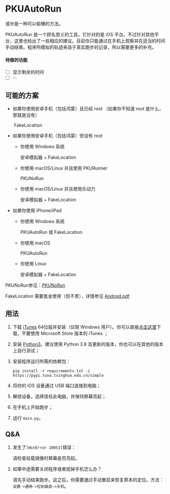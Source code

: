 # PKUAutoRun

或许是一种可以偷懒的方法。

PKUAutoRun 是一个顾名思义的工具。它针对的是 iOS 平台。不过针对其他平台，这里也给出了一些相应的建议。目前你只能通过在手机上观察并在适当的时间手动结束。程序所模拟的轨迹来自于真实跑步的记录，所以需要更多的补充。

#### 待做的功能

- [ ] 显示剩余的时间
- [ ] ···

## 可能的方案

- 如果你使用安卓手机（包括鸿蒙）且已经 root （如果你不知道 root 是什么，那就是没有）

  ​		FakeLocation
  
- 如果你使用安卓手机（包括鸿蒙）但没有 root

    - 你使用 Windows 系统

        安卓模拟器 + FakeLocation

    - 你使用 macOS/Linux 并且使用 PKURunner

        PKUNoRun

    - 你使用 macOS/Linux 并且使用乐动力

        安卓模拟器 + FakeLocation

- 如果你使用 iPhone/iPad

    - 你使用 Windows 系统

        PKUAutoRun 或 FakeLocation

    - 你使用 macOS

        PKUAutoRun

    - 你使用 Linux

        安卓模拟器 + FakeLocation



PKUNoRun参见：[PKUNoRun](https://github.com/PKUNoRun/PKUNoRun)

FakeLocation 需要氪金使用（但不贵），详情参见 [Android.pdf](https://github.com/yiguanxianyu/PKUAutoRun/blob/main/Android.pdf)

## 用法

1. 下载 [iTunes](https://www.apple.com.cn/itunes/) 64位版并安装（仅限 Windows 用户）。你可以直接[点击这里](https://www.apple.com/itunes/download/win64)下载，不要使用 Microsoft Store 版本的 iTunes ；

2. 安装 [Python3](https://www.python.org/)。建议使用 Python 3.9 及更新的版本，你也可以在其他的版本上自行测试；

3. 安装程序运行所需的依赖包：

     `pip install -r requirements.txt -i https://pypi.tuna.tsinghua.edu.cn/simple`

4. 将你的 iOS 设备通过 USB 端口连接到电脑；

5. 解锁设备，选择信任此电脑，并保持屏幕亮起；

6. 在手机上开始跑步；

7. 运行 `main.py`。

## Q&A

1. 发生了`[WinError 10053]`错误： 

    请检查挂载镜像时屏幕是否亮起。

2. 如果中途需要关闭程序或者拔掉手机怎么办？

   请先手动结束跑步。这之后，你需要通过手动重启来恢复原本的定位。方法：`设置->通用->拉到最底->关机`。